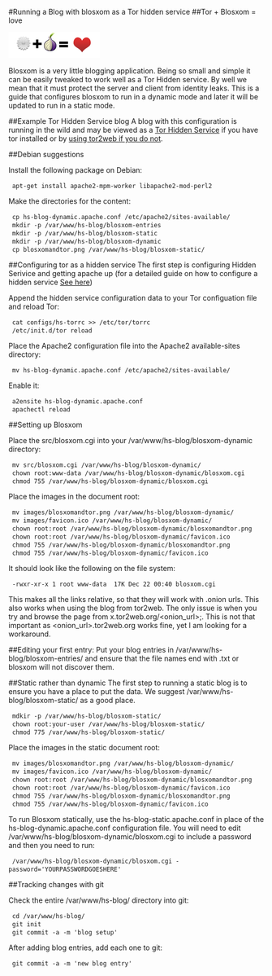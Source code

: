 #Running a Blog with blosxom as a Tor hidden service
##Tor + Blosxom = love

![](https://github.com/ioerror/Hidden-Blog/raw/master/images/blosxomandtor.png)

Blosxom is a very little blogging application. Being so small
and simple it can be easily tweaked to work well as a Tor Hidden
service. By well we mean that it must protect the server and client
from identity leaks. This is a guide that configures blosxom to run
in a dynamic mode and later it will be updated to run in a static mode.

##Example Tor Hidden Service blog
A blog with this configuration is running in the wild and may be viewed as a
<a href="http://cxoz72fgevhfgitm.onion/">Tor Hidden Service</a> if you have tor
installed or by <a href="https://cxoz72fgevhfgitm.tor2web.org/">using tor2web
if you do not</a>.

##Debian suggestions

Install the following package on Debian:

     apt-get install apache2-mpm-worker libapache2-mod-perl2

Make the directories for the content:

     cp hs-blog-dynamic.apache.conf /etc/apache2/sites-available/
     mkdir -p /var/www/hs-blog/blosxom-entries
     mkdir -p /var/www/hs-blog/blosxom-static
     mkdir -p /var/www/hs-blog/blosxom-dynamic
     cp blosxomandtor.png /var/www/hs-blog/blosxom-static/

##Configuring tor as a hidden service</h3>
The first step is configuring Hidden Serivice and getting apache up (for a 
detailed guide on how to configure a hidden service 
<a href="http://www.torproject.org/docs/tor-hidden-service.html.en">See here</a>)

Append the hidden service configuration data to your Tor configuation file and
reload Tor:

     cat configs/hs-torrc >> /etc/tor/torrc
     /etc/init.d/tor reload

Place the Apache2 configuration file into the Apache2 available-sites
directory:

     mv hs-blog-dynamic.apache.conf /etc/apache2/sites-available/

Enable it:

     a2ensite hs-blog-dynamic.apache.conf
     apachectl reload

##Setting up Blosxom

Place the src/blosxom.cgi into your /var/www/hs-blog/blosxom-dynamic directory:

     mv src/blosxom.cgi /var/www/hs-blog/blosxom-dynamic/
     chown root:www-data /var/www/hs-blog/blosxom-dynamic/blosxom.cgi
     chmod 755 /var/www/hs-blog/blosxom-dynamic/blosxom.cgi

Place the images in the document root:

     mv images/blosxomandtor.png /var/www/hs-blog/blosxom-dynamic/
     mv images/favicon.ico /var/www/hs-blog/blosxom-dynamic/
     chown root:root /var/www/hs-blog/blosxom-dynamic/blosxomandtor.png
     chown root:root /var/www/hs-blog/blosxom-dynamic/favicon.ico
     chmod 755 /var/www/hs-blog/blosxom-dynamic/blosxomandtor.png
     chmod 755 /var/www/hs-blog/blosxom-dynamic/favicon.ico

It should look like the following on the file system:

     -rwxr-xr-x 1 root www-data  17K Dec 22 00:40 blosxom.cgi

This makes all the links relative, so that they will work with .onion urls.
This also works when using the blog from tor2web. The only issue is when you
try and browse the page from x.tor2web.org/<onion_url>;.  This is not that
important as &lt;onion_url&gt;.tor2web.org works fine, yet I am looking for a
workaround.

##Editing your first entry:
Put your blog entries in /var/www/hs-blog/blosxom-entries/ and ensure that the
file names end with .txt or blosxom will not discover them.

##Static rather than dynamic
The first step to running a static blog is to ensure you have a place to put
the data. We suggest /var/www/hs-blog/blosxom-static/ as a good place.

     mdkir -p /var/www/hs-blog/blosxom-static/
     chown root:your-user /var/www/hs-blog/blosxom-static/
     chmod 775 /var/www/hs-blog/blosxom-static/

Place the images in the static document root:

     mv images/blosxomandtor.png /var/www/hs-blog/blosxom-dynamic/
     mv images/favicon.ico /var/www/hs-blog/blosxom-dynamic/
     chown root:root /var/www/hs-blog/blosxom-dynamic/blosxomandtor.png
     chown root:root /var/www/hs-blog/blosxom-dynamic/favicon.ico
     chmod 755 /var/www/hs-blog/blosxom-dynamic/blosxomandtor.png
     chmod 755 /var/www/hs-blog/blosxom-dynamic/favicon.ico

To run Blosxom statically, use the hs-blog-static.apache.conf in place of the
hs-blog-dynamic.apache.conf configuration file. You will need to edit
/var/www/hs-blog/blosxom-dynamic/blosxom.cgi to include a password and then you
need to run:

     /var/www/hs-blog/blosxom-dynamic/blosxom.cgi -password='YOURPASSWORDGOESHERE'

##Tracking changes with git

Check the entire /var/www/hs-blog/ directory into git:

     cd /var/www/hs-blog/
     git init
     git commit -a -m 'blog setup'

After adding blog entries, add each one to git:

     git commit -a -m 'new blog entry'

